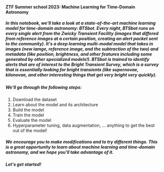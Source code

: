 #### ZTF Summer school 2023: Machine Learning for Time-Domain Astronomy

##### In this notebook, we'll take a look at a state-of-the-art machine learning model for time-domain astronomy: BTSbot. Every night, BTSbot runs on every single alert from the Zwicky Transient Facility (images that differed from reference images at a certain position, creating an alert packet sent to the community). It's a deep learning multi-modal model that takes in images (new iamge, reference image, and the subtraction of the two) and metadata (like position, brightness, and other features including some generated by other specialized models!). BTSbot is trained to identify alerts that are of interest to the Bright Transient Survey, which is a survey that is essentially looking for bright transients (like supernovae, kilonovae, and other interesting things that get very bright very quickly).

##### We'll go through the following steps:
1. Download the dataset
2. Learn about the model and its architecture
3. Build the model
4. Train the model
5. Evaluate the model
6. Hyperparameter tuning, data augmentation, ... anything to get the best out of the model!

##### We encourage you to make modifications and to try different things. This is a great opportunity to learn about machine learning and time-domain astronomy, and we hope you'll take advantage of it.

##### Let's get started!
